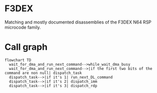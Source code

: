 # F3DEX
Matching and mostly documented disassemblies of the F3DEX N64 RSP microcode family.

# Call graph
```mermaid
flowchart TD
  wait_for_dma_and_run_next_command-->while_wait_dma_busy
  wait_for_dma_and_run_next_command-->|if the first two bits of the command are non null| dispatch_task
  dispatch_task-->|if it's 1| run_next_DL_command
  dispatch_task-->|if it's 2| dispatch_imm
  dispatch_task-->|if it's 3| dispatch_rdp
```